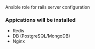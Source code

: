Ansible role for rails server configuration

### Appications will be installed

- Redis
- DB (PostgreSQL/MongoDB)
- Nginx
